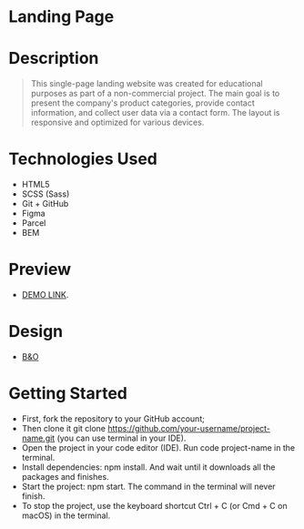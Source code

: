 # Landing Page

# Description

> This single-page landing website was created for educational purposes as part of a non-commercial project. The main goal is to present the company's product categories, provide contact information, and collect user data via a contact form. The layout is responsive and optimized for various devices.

# Technologies Used

- HTML5
- SCSS (Sass)
- Git + GitHub
- Figma
- Parcel
- BEM

# Preview

- [DEMO LINK](https://deadslowright.github.io/layout_landing-page/).

# Design

- [B&O](https://www.figma.com/file/DtkQmQ797hk0nI4KfMi2Uq/BOSE-New-Version?type=design&node-id=6817-212&t=ZTV6Gl8NzaWkJ4FK-0)

# Getting Started

- First, fork the repository to your GitHub account;
- Then clone it git clone <https://github.com/your-username/project-name.git> (you can   use terminal in your IDE).
- Open the project in your code editor (IDE). Run code project-name in the terminal.
- Install dependencies: npm install. And wait until it downloads all the packages and finishes.
- Start the project: npm start. The command in the terminal will never finish.
- To stop the project, use the keyboard shortcut Ctrl + C (or Cmd + C on macOS) in the terminal.

